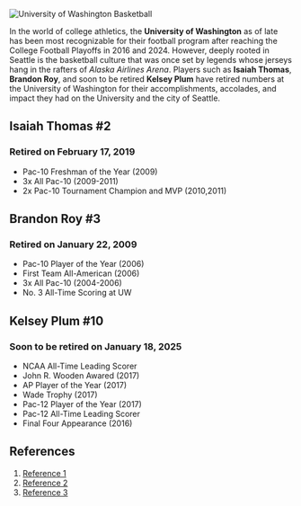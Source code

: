 ![University of Washington Basketball](https://gohuskies.com/images/2024/7/22/240203_MBBvsWSU_23.jpg)

In the world of college athletics, the **University of Washington** as of late has been most recognizable for their football program after reaching the College Football Playoffs in 2016 and 2024. However, deeply rooted in Seattle is the basketball culture that was once set by legends whose jerseys hang in the rafters of *Alaska Airlines Arena*. Players such as **Isaiah Thomas**, **Brandon Roy**, and soon to be retired **Kelsey Plum** have retired numbers at the University of Washington for their accomplishments, accolades, and impact they had on the University and the city of Seattle.

## Isaiah Thomas #2
### Retired on February 17, 2019
- Pac-10 Freshman of the Year (2009)
- 3x All Pac-10 (2009-2011)
- 2x Pac-10 Tournament Champion and MVP (2010,2011)

## Brandon Roy #3
### Retired on January 22, 2009
- Pac-10 Player of the Year (2006)
- First Team All-American (2006)
- 3x All Pac-10 (2004-2006)
- No. 3 All-Time Scoring at UW

## Kelsey Plum #10
### Soon to be retired on January 18, 2025
- NCAA All-Time Leading Scorer
- John R. Wooden Awared (2017)
- AP Player of the Year (2017)
- Wade Trophy (2017)
- Pac-12 Player of the Year (2017)
- Pac-12 All-Time Leading Scorer
- Final Four Appearance (2016)

## References
1. [Reference 1](<https://gohuskies.com/news/2024/11/1/womens-basketball-uw-athletics-announces-kelsey-plum-jersey-retirement-forever-10-celebration.aspx#:~:text=Plum%20becomes%20the%20first%20women's,%2C%20Krista%20Vansant%20%2D%20VB).>)
2. [Reference 2](https://www.uwtyeeclub.com/big-w-club/the-husky-hall-of-fame/brandon-roy/)
3. [Reference 3](https://gohuskies.com/news/2017/12/14/mens-basketball-university-of-washington-to-retire-isaiah-thomas-no-2-jersey.aspx)
